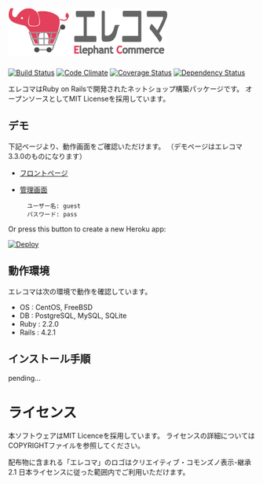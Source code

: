 [![エレコマ(Elephant Commerce)](public/elecoma.png)](http://ec.appirits.com)
===============================================================================================================

[![Build Status](https://secure.travis-ci.org/appirits/elecoma.png)](http://travis-ci.org/appirits/elecoma)
[![Code Climate](https://codeclimate.com/github/appirits/elecoma.png)](https://codeclimate.com/github/appirits/elecoma)
[![Coverage Status](https://coveralls.io/repos/appirits/elecoma/badge.png)](https://coveralls.io/r/appirits/elecoma)
[![Dependency Status](https://www.versioneye.com/user/projects/5555c8c6ead0b2f302000228/badge.png)](https://www.versioneye.com/user/projects/5555c8c6ead0b2f302000228)

エレコマはRuby on Railsで開発されたネットショップ構築パッケージです。
オープンソースとしてMIT Licenseを採用しています。


デモ
----

下記ページより、動作画面をご確認いただけます。
（デモページはエレコマ3.3.0のものになります）

- [フロントページ](http://demo-ec.appirits.jp)
- [管理画面](http://demo-ec.appirits.jp/admin)

        ユーザー名: guest
        パスワード: pass

Or press this button to create a new Heroku app:

[![Deploy](https://www.herokucdn.com/deploy/button.png)](https://heroku.com/deploy)


動作環境
--------

エレコマは次の環境で動作を確認しています。

- OS    : CentOS, FreeBSD
- DB    : PostgreSQL, MySQL, SQLite
- Ruby  : 2.2.0
- Rails : 4.2.1


インストール手順
----------------

pending...



ライセンス
==========

本ソフトウェアはMIT Licenceを採用しています。
ライセンスの詳細についてはCOPYRIGHTファイルを参照してください。

配布物に含まれる「エレコマ」のロゴはクリエイティブ・コモンズノ表示-継承 2.1 
日本ライセンスに従った範囲内でご利用いただけます。
